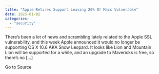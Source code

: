 ```yaml
---
title: "Apple Retires Support Leaving 20% Of Macs Vulnerable"
date: 2025-01-02
categories: 
  - "security"
---
```


There’s been a lot of news and scrambling lately related to the Apple SSL vulnerability, and this week Apple announced it would no longer be supporting OS X 10.6 AKA Snow Leopard. It looks like Lion and Mountain Lion will be supported for a while, and an upgrade to Mavericks is free, so there’s no \[…\]

Go to Source
